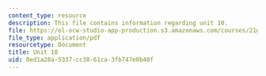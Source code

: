 ```yaml
---
content_type: resource
description: This file contains information regarding unit 10.
file: https://ol-ocw-studio-app-production.s3.amazonaws.com/courses/21g-104-chinese-iv-regular-spring-2006/0ed1a28a5337cc3861ca3fb747e0b40f_MIT21G_104S06_contents.pdf
file_type: application/pdf
resourcetype: Document
title: Unit 10
uid: 0ed1a28a-5337-cc38-61ca-3fb747e0b40f
---
```

